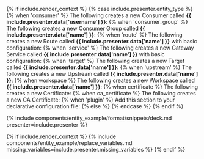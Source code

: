 {% if include.render_context %}
{% case include.presenter.entity_type %}
{% when 'consumer' %}
  The following creates a new Consumer called **{{ include.presenter.data['username'] }}**:
{% when 'consumer_group' %}
  The following creates a new Consumer Group called **{{ include.presenter.data['name'] }}**:
{% when 'route' %}
  The following creates a new Route called **{{ include.presenter.data['name'] }}** with basic configuration:
{% when 'service' %}
  The following creates a new Gateway Service called **{{ include.presenter.data['name'] }}** with basic configuration:
{% when 'target' %}
  The following creates a new Target called **{{ include.presenter.data['name'] }}**:
{% when 'upstream' %}
  The following creates a new Upstream called **{{ include.presenter.data['name'] }}**:
{% when workspace %}
  The following creates a new Workspace called **{{ include.presenter.data['name'] }}**:
{% when certificate %}
  The following creates a new Certificate:
{% when ca_certificate %}
  The following creates a new CA Certificate:
{% when 'plugin' %}
  Add this section to your declarative configuration file:
{% else %}
{% endcase %}
{% endif %}

{% include components/entity_example/format/snippets/deck.md presenter=include.presenter %}

{% if include.render_context %}
{% include components/entity_example/replace_variables.md missing_variables=include.presenter.missing_variables %}
{% endif %}
